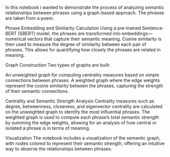 In this notebook i wanted to demonstrate the process of analyzing semantic relationships between phrases using a graph-based approach. The phrases are taken from a poem.

Phrase Embedding and Similarity Calculation
Using a pre-trained Sentence-BERT (SBERT) model, the phrases are transformed into embeddings—numerical vectors that capture their semantic meaning. Cosine similarity is then used to measure the degree of similarity between each pair of phrases. This allows for quantifying how closely the phrases are related in meaning.

Graph Construction
Two types of graphs are built:

An unweighted graph for computing centrality measures based on simple connections between phrases. A weighted graph where the edge weights represent the cosine similarity between the phrases, capturing the strength of their semantic connections.

Centrality and Semantic Strength Analysis
Centrality measures such as degree, betweenness, closeness, and eigenvector centrality are calculated on the unweighted graph to identify the most influential phrases. The weighted graph is used to compute each phrase’s total semantic strength by summing the edge weights, allowing for an analysis of how central or isolated a phrase is in terms of meaning.

Visualization
The notebook includes a visualization of the semantic graph, with nodes colored to represent their semantic strength, offering an intuitive way to observe the relationships between phrases.

